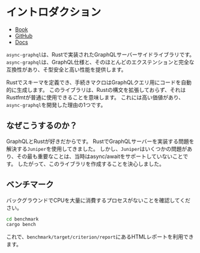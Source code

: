 # イントロダクション

- [Book](https://async-graphql.github.io/async-graphql/en/index.html)
- [GitHub](https://github.com/async-graphql/async-graphql)
- [Docs](https://docs.rs/async-graphql/latest/async_graphql/index.html)

`async-graphql`は、Rustで実装されたGraphQLサーバーサイドライブラリです。
`async-graphql`は、GraphQL仕様と、そのほとんどのエクステンションと完全な互換性があり、そ型安全と高い性能を提供します。

Rustでスキーマを定義でき、手続きマクロはGraphQLクエリ用にコードを自動的に生成します。
このライブラリは、Rustの構文を拡張しておらず、それはRustfmtが普通に使用できることを意味します。
これには高い価値があり、`async-graphql`を開発した理由の1つです。

## なぜこうするのか？

GraphQLとRustが好きだからです。
RustでGraphQLサーバーを実装する問題を解決する`Juniper`を使用してきました。
しかし、`Juniper`はいくつかの問題があり、その最も重要なことは、当時はasync/awaitをサポートしていないことです。
したがって、このライブラリを作成することを決心しました。

## ベンチマーク

バックグラウンドでCPUを大量に消費するプロセスがないことを確認してください。

```sh
cd benchmark
cargo bench
```

これで、`benchmark/target/criterion/report`にあるHTMLレポートを利用できます。
